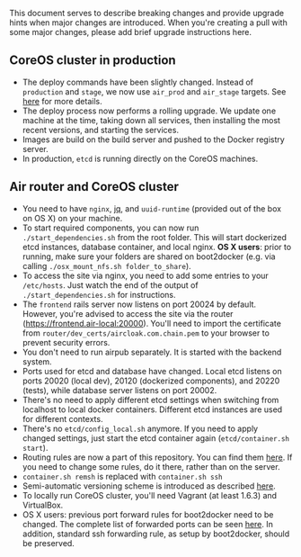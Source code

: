 This document serves to describe breaking changes and provide upgrade hints when major changes are introduced. When you're creating a pull with some major changes, please add brief upgrade instructions here.

## CoreOS cluster in production

- The deploy commands have been slightly changed. Instead of `production` and `stage`, we now use `air_prod` and `air_stage` targets. See [here](./README.md#deploying) for more details.
- The deploy process now performs a rolling upgrade. We update one machine at the time, taking down all services, then installing the most recent versions, and starting the services.
- Images are build on the build server and pushed to the Docker registry server.
- In production, `etcd` is running directly on the CoreOS machines.

## Air router and CoreOS cluster

- You need to have `nginx`, [jq](https://stedolan.github.io/jq/), and `uuid-runtime` (provided out of the box on OS X) on your machine.
- To start required components, you can now run `./start_dependencies.sh` from the root folder. This will start dockerized etcd instances, database container, and local nginx. **OS X users**: prior to running, make sure your folders are shared on boot2docker (e.g. via calling `./osx_mount_nfs.sh folder_to_share`).
- To access the site via nginx, you need to add some entries to your `/etc/hosts`. Just watch the end of the output of `./start_dependencies.sh` for instructions.
- The `frontend` rails server now listens on port 20024 by default. However, you're advised to access the site via the router (https://frontend.air-local:20000). You'll need to import the certificate from `router/dev_certs/aircloak.com.chain.pem` to your browser to prevent security errors.
- You don't need to run airpub separately. It is started with the backend system.
- Ports used for etcd and database have changed. Local etcd listens on ports 20020 (local dev), 20120 (dockerized components), and 20220 (tests), while database server listens on port 20002.
- There's no need to apply different etcd settings when switching from localhost to local docker containers. Different etcd instances are used for different contexts.
- There's no `etcd/config_local.sh` anymore. If you need to apply changed settings, just start the etcd container again (`etcd/container.sh start`).
- Routing rules are now a part of this repository. You can find them [here](router/docker/nginx). If you need to change some rules, do it there, rather than on the server.
- `container.sh remsh` is replaced with `container.sh ssh`
- Semi-automatic versioning scheme is introduced as described [here](./README.md#versioning).
- To locally run CoreOS cluster, you'll need Vagrant (at least 1.6.3) and VirtualBox.
- OS X users: previous port forward rules for boot2docker need to be changed. The complete list of forwarded ports can be seen [here](./osx_setup.md#port-forwarding). In addition, standard ssh forwarding rule, as setup by boot2docker, should be preserved.
